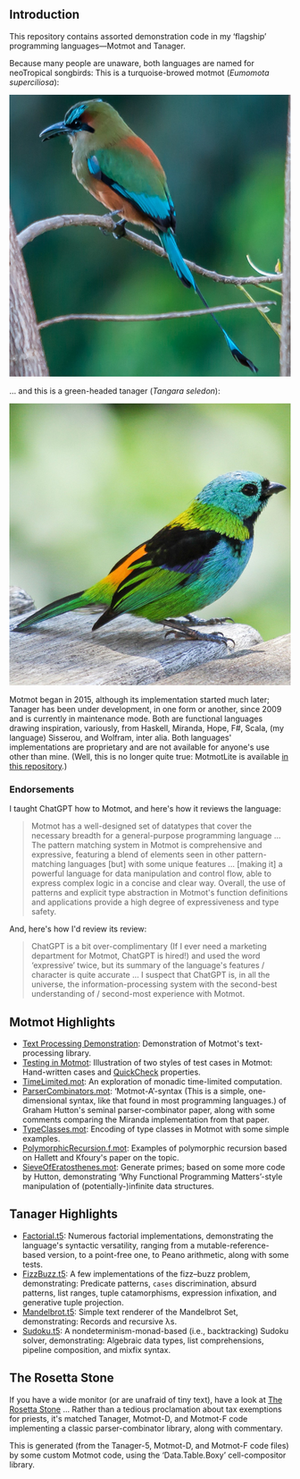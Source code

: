 ## Introduction

This repository contains assorted demonstration code in my
‘flagship’ programming languages—Motmot and Tanager.

Because many people are unaware, both languages are named
for neoTropical songbirds: This is a turquoise-browed motmot
(_Eumomota superciliosa_):

![A pretty motmot.](./images/motmot.jpg)

… and this is a green-headed tanager (_Tangara seledon_):

![A pretty tanager.](./images/tanager.jpg)

Motmot began in 2015, although its implementation started
much later; Tanager has been under development, in one form
or another, since 2009 and is currently in maintenance mode.
Both are functional languages drawing inspiration,
variously, from Haskell, Miranda, Hope, F#, Scala, (my
language) Sisserou, and Wolfram, inter alia. Both languages'
implementations are proprietary and are not available for
anyone's use other than mine. (Well, this is no longer quite
true: MotmotLite is available [in this
repository](https://github.com/KDPRoss/MotmotLite).)

### Endorsements

I taught ChatGPT how to Motmot, and here's how it reviews
the language:

> Motmot has a well-designed set of datatypes that cover the
> necessary breadth for a general-purpose programming
> language … The pattern matching system in Motmot is
> comprehensive and expressive, featuring a blend of elements
> seen in other pattern-matching languages [but] with some
> unique features … [making it] a powerful language for data
> manipulation and control flow, able to express complex logic
> in a concise and clear way. Overall, the use of patterns and
> explicit type abstraction in Motmot's function definitions
> and applications provide a high degree of expressiveness and
> type safety.

And, here's how I'd review its review:

> ChatGPT is a bit over-complimentary (If I ever need a
> marketing department for Motmot, ChatGPT is hired!) and used
> the word ‘expressive’ twice, but its summary of the
> language's features / character is quite accurate … I
> suspect that ChatGPT is, in all the universe, the
> information-processing system with the second-best
> understanding of / second-most experience with Motmot.

## Motmot Highlights

* [Text Processing Demonstration](text-processing/README.md):
  Demonstration of Motmot's text-processing library.
* [Testing in Motmot](TestingInMotmot.ipynb): Illustration of
  two styles of test cases in Motmot: Hand-written cases and
  [QuickCheck](https://en.wikipedia.org/wiki/QuickCheck)
  properties.
* [TimeLimited.mot](TimeLimited.mot): An exploration of
  monadic time-limited computation.
* [ParserCombinators.mot](ParserCombinators.mot):
  ‘Motmot-A’-syntax (This is a simple, one-dimensional
  syntax, like that found in most programming languages.) of
  Graham Hutton's seminal parser-combinator paper, along with
  some comments comparing the Miranda implementation from that
  paper.
* [TypeClasses.mot](TypeClasses.mot): Encoding of type
  classes in Motmot with some simple examples.
* [PolymorphicRecursion.f.mot](PolymorphicRecursion.f.mot):
  Examples of polymorphic recursion based on Hallett and
  Kfoury's paper on the topic.
* [SieveOfEratosthenes.mot](SieveOfEratosthenes.mot): Generate
  primes; based on some more code by Hutton, demonstrating
  ‘Why Functional Programming Matters’-style manipulation
  of (potentially-)infinite data structures.

## Tanager Highlights

* [Factorial.t5](Factorial.t5): Numerous factorial
  implementations, demonstrating the language's syntactic
  versatility, ranging from a mutable-reference-based version,
  to a point-free one, to Peano arithmetic, along with some
  tests.
* [FizzBuzz.t5](FizzBuzz.t5): A few implementations of the
  fizz–buzz problem, demonstrating: Predicate patterns,
  `cases` discrimination, absurd patterns, list ranges, tuple
  catamorphisms, expression infixation, and generative tuple
  projection.
* [Mandelbrot.t5](Mandelbrot.t5): Simple text renderer of the
  Mandelbrot Set, demonstrating: Records and recursive λs.
* [Sudoku.t5](Sudoku.t5): A nondeterminism-monad-based (i.e.,
  backtracking) Sudoku solver, demonstrating: Algebraic data
  types, list comprehensions, pipeline composition, and mixfix
  syntax.

## The Rosetta Stone

If you have a wide monitor (or are unafraid of tiny text),
have a look at [The Rosetta Stone](RosettaStone.txt) …
Rather than a tedious proclamation about tax exemptions for
priests, it's matched Tanager, Motmot-D, and Motmot-F code
implementing a classic parser-combinator library, along with
commentary.

This is generated (from the Tanager-5, Motmot-D, and
Motmot-F code files) by some custom Motmot code, using the
‘Data.Table.Boxy’ cell-compositor library.
